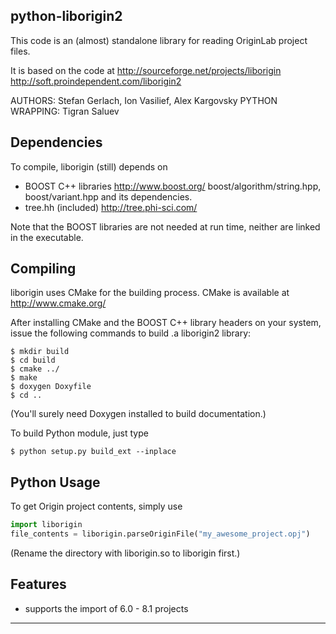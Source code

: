 python-liborigin2
---------------------

This code is an (almost) standalone library for reading OriginLab project files.

It is based on the code at
	http://sourceforge.net/projects/liborigin
	http://soft.proindependent.com/liborigin2

AUTHORS:  Stefan Gerlach, Ion Vasilief, Alex Kargovsky
PYTHON WRAPPING: Tigran Saluev

Dependencies
---------------------------------------------------------------------------
To compile, liborigin (still) depends on
 * BOOST C++ libraries  http://www.boost.org/
			boost/algorithm/string.hpp, boost/variant.hpp and its dependencies.
 * tree.hh (included) http://tree.phi-sci.com/

Note that the BOOST libraries are not needed at run time, neither are linked in the executable.

Compiling
---------------------------------------------------------------------------
liborigin uses CMake for the building process.
CMake is available at http://www.cmake.org/

After installing CMake and the BOOST C++ library headers on your system, issue the following commands
to build .a liborigin2 library:

    $ mkdir build
    $ cd build
    $ cmake ../
    $ make
    $ doxygen Doxyfile
    $ cd ..

(You'll surely need Doxygen installed to build documentation.)

To build Python module, just type

    $ python setup.py build_ext --inplace

Python Usage
---------------------------------------------------------------------------

To get Origin project contents, simply use

```python
import liborigin
file_contents = liborigin.parseOriginFile("my_awesome_project.opj")
```

(Rename the directory with liborigin.so to liborigin first.)

Features
---------------------------------------------------------------------------
 * supports the import of 6.0 - 8.1 projects
 
---------------------------------------------------------------------------
